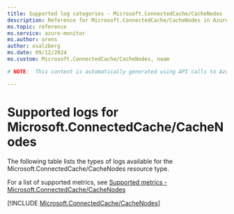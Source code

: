 ```yaml
---
title: Supported log categories - Microsoft.ConnectedCache/CacheNodes
description: Reference for Microsoft.ConnectedCache/CacheNodes in Azure Monitor Logs.
ms.topic: reference
ms.service: azure-monitor
ms.author: orens
author: osalzberg
ms.date: 09/12/2024
ms.custom: Microsoft.ConnectedCache/CacheNodes, naam

# NOTE:  This content is automatically generated using API calls to Azure. Any edits made on these files will be overwritten in the next run of the script. 

---
```





# Supported logs for Microsoft.ConnectedCache/CacheNodes  
The following table lists the types of logs available for the Microsoft.ConnectedCache/CacheNodes resource type.
  
  
  
For a list of supported metrics, see [Supported metrics - Microsoft.ConnectedCache/CacheNodes](../supported-metrics/microsoft-connectedcache-cachenodes-metrics.md)  
  

  
[!INCLUDE [Microsoft.ConnectedCache/CacheNodes](~/reusable-content/ce-skilling/azure/includes/azure-monitor/reference/logs/microsoft-connectedcache-cachenodes-logs-include.md)]  
  

